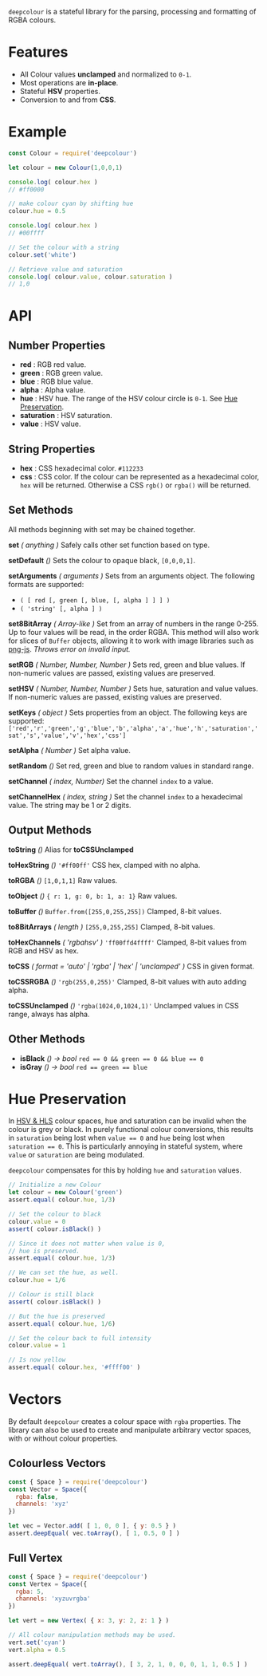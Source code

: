 `deepcolour` is a stateful library for the parsing, processing and formatting of RGBA colours.

# Features

* All Colour values **unclamped** and normalized to `0-1`.
* Most operations are **in-place**.
* Stateful **HSV** properties.  
* Conversion to and from **CSS**.

# Example

``` javascript
const Colour = require('deepcolour')

let colour = new Colour(1,0,0,1)

console.log( colour.hex )
// #ff0000

// make colour cyan by shifting hue
colour.hue = 0.5

console.log( colour.hex )
// #00ffff

// Set the colour with a string
colour.set('white')

// Retrieve value and saturation
console.log( colour.value, colour.saturation )
// 1,0
```

# API

## Number Properties

* **red** : RGB red value.
* **green** : RGB green value.
* **blue** : RGB blue value.
* **alpha** : Alpha value.
* **hue** : HSV hue. The range of the HSV colour circle is `0-1`. See [Hue Preservation](#hue-preservation).
* **saturation** : HSV saturation.
* **value** : HSV value.

## String Properties

* **hex** : CSS hexadecimal color. `#112233`
* **css** : CSS color. If the colour can be represented as a hexadecimal color, `hex` will be returned. Otherwise a CSS `rgb()` or `rgba()` will be returned.

## Set Methods

All methods beginning with set may be chained together.

**set** *( anything )* Safely calls other set function based on type.

**setDefault** *()* Sets the colour to opaque black, `[0,0,0,1]`.

**setArguments** *( arguments )* Sets from an arguments object. The following formats are supported:
* `( [ red [, green [, blue, [, alpha ] ] ] )`
* `( 'string' [, alpha ] )`

**set8BitArray** *( Array-like )*
Set from an array of numbers in the range 0-255. Up to four values will be read, in the order RGBA. This method will also work for slices of `Buffer` objects, allowing it to work with image libraries such as [png-js](https://www.npmjs.com/package/pngjs). *Throws error on invalid input.*

**setRGB** *( Number, Number, Number )* Sets red, green and blue values. If non-numeric values are passed, existing values are preserved.

**setHSV** *( Number, Number, Number )* Sets hue, saturation and value values. If non-numeric values are passed, existing values are preserved.

**setKeys** *( object )* Sets properties from an object. The following keys are supported: `['red','r','green','g','blue','b','alpha','a','hue','h','saturation','sat','s','value','v','hex','css']`

**setAlpha** *( Number )* Set alpha value.

**setRandom** *()* Set red, green and blue to random values in standard range.

**setChannel** *( index, Number)* Set the channel `index` to a value.

**setChannelHex** *( index, string )* Set the channel `index` to a hexadecimal value. The string may be 1 or 2 digits.

## Output Methods

**toString** *()* Alias for **toCSSUnclamped**

**toHexString** *()* `'#ff00ff'` CSS hex, clamped with no alpha. 

**toRGBA** *()* `[1,0,1,1]` Raw values.

**toObject** *()* `{ r: 1, g: 0, b: 1, a: 1}` Raw values.

**toBuffer** *()* `Buffer.from([255,0,255,255])` Clamped, 8-bit values.

**to8BitArrays** *( length )* `[255,0,255,255]` Clamped, 8-bit values.

**toHexChannels** *( 'rgbahsv' )* `'ff00ffd4ffff'` Clamped, 8-bit values from RGB and HSV as hex.

**toCSS** *( format = 'auto' | 'rgba' | 'hex' | 'unclamped' )* CSS in given format.

**toCSSRGBA** *()* `'rgb(255,0,255)'` Clamped, 8-bit values with auto adding alpha.

**toCSSUnclamped** *()* `'rgba(1024,0,1024,1)'` Unclamped values in CSS range, always has alpha.

## Other Methods

* **isBlack** *() -> bool* `red == 0 && green == 0 && blue == 0`
* **isGray** *() -> bool* `red == green == blue`


# Hue Preservation

In [HSV & HLS](https://en.wikipedia.org/wiki/HSL_and_HSV) colour spaces, hue and saturation can be invalid when the colour is grey or black. In purely functional colour conversions, this results in `saturation` being lost when `value == 0` and `hue` being lost when `saturation == 0`. This is particularly annoying in stateful system, where `value` or `saturation` are being modulated.

`deepcolour` compensates for this by holding `hue` and `saturation` values.

``` js
// Initialize a new Colour
let colour = new Colour('green')
assert.equal( colour.hue, 1/3)

// Set the colour to black
colour.value = 0
assert( colour.isBlack() )

// Since it does not matter when value is 0,
// hue is preserved.
assert.equal( colour.hue, 1/3)

// We can set the hue, as well.
colour.hue = 1/6

// Colour is still black
assert( colour.isBlack() )

// But the hue is preserved
assert.equal( colour.hue, 1/6)

// Set the colour back to full intensity
colour.value = 1

// Is now yellow
assert.equal( colour.hex, '#ffff00' )
```


# Vectors

By default `deepcolour` creates a colour space with `rgba` properties. The library can also be used to create and manipulate arbitrary vector spaces, with or without colour properties.

## Colourless Vectors

``` js
const { Space } = require('deepcolour')
const Vector = Space({
  rgba: false,
  channels: 'xyz'
})

let vec = Vector.add( [ 1, 0, 0 ], { y: 0.5 } )
assert.deepEqual( vec.toArray(), [ 1, 0.5, 0 ] )
```

## Full Vertex

``` js
const { Space } = require('deepcolour')
const Vertex = Space({
  rgba: 5,
  channels: 'xyzuvrgba'
})

let vert = new Vertex( { x: 3, y: 2, z: 1 } )

// All colour manipulation methods may be used.
vert.set('cyan')
vert.alpha = 0.5

assert.deepEqual( vert.toArray(), [ 3, 2, 1, 0, 0, 0, 1, 1, 0.5 ] )
```